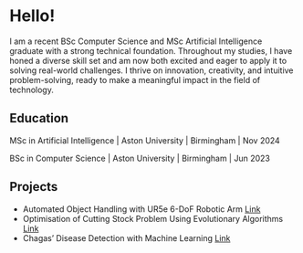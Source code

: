 # Hello!

I am a recent BSc Computer Science and MSc Artificial Intelligence graduate with a strong technical foundation. Throughout my studies, I have honed a diverse skill set and am now both excited and eager to apply it to solving real-world challenges. I thrive on innovation, creativity, and intuitive problem-solving, ready to make a meaningful impact in the field of technology.

## Education
MSc in Artificial Intelligence | Aston University | Birmingham | Nov 2024

BSc in Computer Science | Aston University | Birmingham | Jun 2023

## Projects
- Automated Object Handling with UR5e 6-DoF Robotic Arm [Link](https://gitfront.io/r/hongd13/wD3oN5qJpZXR/Robotic-Arm/ "Robotic Arm Repo")
- Optimisation of Cutting Stock Problem Using Evolutionary Algorithms [Link](https://gitfront.io/r/hongd13/vUKqKJ8xGxK5/Cutting-Stock-Problem/ "Cutting Stock Problem Repo")
- Chagas’ Disease Detection with Machine Learning [Link](https://gitfront.io/r/hongd13/eruzBBDSHoa7/Chagas-Disease-Prediction/ "Chagas' Disease Detection Repo")
